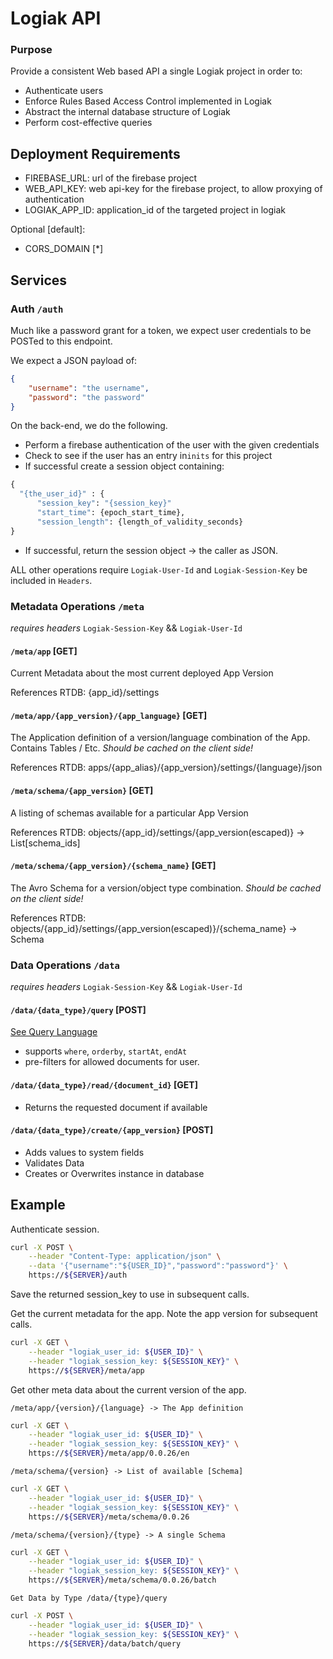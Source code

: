 # Logiak API

### Purpose

 Provide a consistent Web based API a single Logiak project in order to:
- Authenticate users
- Enforce Rules Based Access Control implemented in Logiak
- Abstract the internal database structure of Logiak
- Perform cost-effective queries

## Deployment Requirements
- FIREBASE_URL: url of the firebase project
- WEB_API_KEY: web api-key for the firebase project, to allow proxying of authentication
- LOGIAK_APP_ID: application_id of the targeted project in logiak

Optional [default]:
- CORS_DOMAIN [\*]

## Services

### Auth `/auth`

Much like a password grant for a token, we expect user credentials to be POSTed to this endpoint.

We expect a JSON payload of:
```json
{
    "username": "the username",
    "password": "the password"
}
```

On the back-end, we do the following.

- Perform a firebase authentication of the user with the given credentials
- Check to see if the user has an entry in`inits` for this project
- If successful create a session object containing:

```python
{
  "{the_user_id}" : {
      "session_key": "{session_key}"
      "start_time": {epoch_start_time},
      "session_length": {length_of_validity_seconds}
}
```

- If successful, return the session object -> the caller as JSON.

ALL other operations require `Logiak-User-Id` and `Logiak-Session-Key` be included in `Headers`.

### Metadata Operations `/meta`

_*requires headers*_ `Logiak-Session-Key` && `Logiak-User-Id`

#### `/meta/app` [GET]

Current Metadata about the most current deployed App Version

References RTDB: {app_id}/settings

#### `/meta/app/{app_version}/{app_language}` [GET]

The Application definition of a version/language combination of the App.  Contains Tables / Etc. _Should be cached on the client side!_

References RTDB: apps/{app_alias}/{app_version}/settings/{language}/json

#### `/meta/schema/{app_version}` [GET]

A listing of schemas available for a particular App Version

References RTDB: objects/{app_id}/settings/{app_version(escaped)} -> List[schema_ids]

#### `/meta/schema/{app_version}/{schema_name}` [GET]

The Avro Schema for a version/object type combination. _Should be cached on the client side!_

References RTDB: objects/{app_id}/settings/{app_version(escaped)}/{schema_name} -> Schema

### Data Operations `/data`

_*requires headers*_ `Logiak-Session-Key` && `Logiak-User-Id`

#### `/data/{data_type}/query` [POST]
[See Query Language](https://firebase.google.com/docs/firestore/reference/rest/v1/StructuredQuery)
- supports `where`, `orderby`, `startAt`, `endAt`
- pre-filters for allowed documents for user.

#### `/data/{data_type}/read/{document_id}` [GET]

- Returns the requested document if available

#### `/data/{data_type}/create/{app_version}` [POST]

- Adds values to system fields
- Validates Data
- Creates or Overwrites instance in database

## Example

Authenticate session.

```bash
curl -X POST \
    --header "Content-Type: application/json" \
    --data '{"username":"${USER_ID}","password":"password"}' \
    https://${SERVER}/auth
```

Save the returned session_key to use in subsequent calls.

Get the current metadata for the app. Note the app version for subsequent calls.

```bash
curl -X GET \
    --header "logiak_user_id: ${USER_ID}" \
    --header "logiak_session_key: ${SESSION_KEY}" \
    https://${SERVER}/meta/app
```

Get other meta data about the current version of the app.


`/meta/app/{version}/{language} -> The App definition`

```bash
curl -X GET \
    --header "logiak_user_id: ${USER_ID}" \
    --header "logiak_session_key: ${SESSION_KEY}" \
    https://${SERVER}/meta/app/0.0.26/en
```

`/meta/schema/{version} -> List of available [Schema]`

```bash
curl -X GET \
    --header "logiak_user_id: ${USER_ID}" \
    --header "logiak_session_key: ${SESSION_KEY}" \
    https://${SERVER}/meta/schema/0.0.26
```

`/meta/schema/{version}/{type} -> A single Schema`

```bash
curl -X GET \
    --header "logiak_user_id: ${USER_ID}" \
    --header "logiak_session_key: ${SESSION_KEY}" \
    https://${SERVER}/meta/schema/0.0.26/batch
```

`Get Data by Type /data/{type}/query`

```bash
curl -X POST \
    --header "logiak_user_id: ${USER_ID}" \
    --header "logiak_session_key: ${SESSION_KEY}" \
    https://${SERVER}/data/batch/query
```
